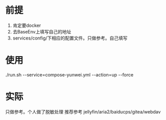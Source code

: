 # 前提
1. 肯定要docker
2. 去BaseEnv上填写自己的地址
3. services/config/下相应的配置文件。只做参考。自己填写

# 使用
./run.sh --service=compose-yunwei.yml --action=up --force

# 实际
只做参考。个人做了脱敏处理
推荐参考 jellyfin/aria2/baiducps/gitea/webdav
